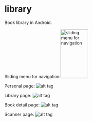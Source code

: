 library
=======

Book library in Android.

Sliding menu for navigation
<img src="screenshots/Screenshot_2014-10-17-09-25-13.png" alt="sliding menu for navigation" style="width:90;height:160">

Personal page:
![alt tag](screenshots/Screenshot_2014-10-17-09-25-01.png)

Library page:
![alt tag](screenshots/Screenshot_2014-10-17-09-25-31.png)

Book detail page:
![alt tag](screenshots/Screenshot_2014-10-17-09-28-33.png)

Scanner page:
![alt tag](screenshots/Screenshot_2014-10-17-09-28-47.png)
